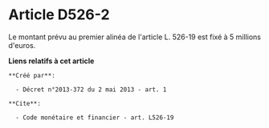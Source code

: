 # Article D526-2

Le montant prévu au premier alinéa de l'article L. 526-19 est fixé à 5 millions d'euros.

**Liens relatifs à cet article**

	**Créé par**:

	  - Décret n°2013-372 du 2 mai 2013 - art. 1

	**Cite**:

	  - Code monétaire et financier - art. L526-19
